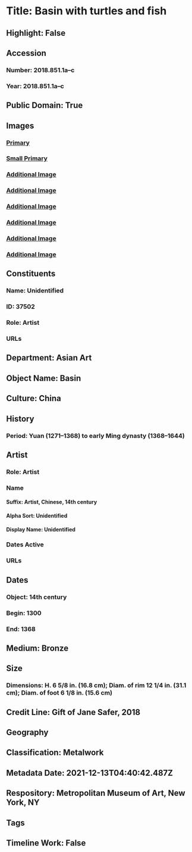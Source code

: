 # Title: Basin with turtles and fish
## Highlight: False
## Accession
### Number: 2018.851.1a–c
### Year: 2018.851.1a–c
## Public Domain: True
## Images
### [Primary](https://images.metmuseum.org/CRDImages/as/original/DP-16217-003.jpg)
### [Small Primary](https://images.metmuseum.org/CRDImages/as/web-large/DP-16217-003.jpg)
### [Additional Image](https://images.metmuseum.org/CRDImages/as/original/DP-16217-004.jpg)
### [Additional Image](https://images.metmuseum.org/CRDImages/as/original/DP-16217-005.jpg)
### [Additional Image](https://images.metmuseum.org/CRDImages/as/original/DP-16217-006.jpg)
### [Additional Image](https://images.metmuseum.org/CRDImages/as/original/DP-16217-007.jpg)
### [Additional Image](https://images.metmuseum.org/CRDImages/as/original/DP-16217-008.jpg)
### [Additional Image](https://images.metmuseum.org/CRDImages/as/original/DP-16217-009.jpg)
## Constituents
### Name: Unidentified
### ID: 37502
### Role: Artist
### URLs
## Department: Asian Art
## Object Name: Basin
## Culture: China
## History
### Period: Yuan (1271–1368) to early Ming dynasty (1368–1644)
## Artist
### Role: Artist
### Name
#### Suffix: Artist, Chinese, 14th century
#### Alpha Sort: Unidentified
#### Display Name: Unidentified
### Dates Active
### URLs
## Dates
### Object: 14th century
### Begin: 1300
### End: 1368
## Medium: Bronze
## Size
### Dimensions: H. 6 5/8 in. (16.8 cm); Diam. of rim 12 1/4 in. (31.1 cm); Diam. of foot 6 1/8 in. (15.6 cm)
## Credit Line: Gift of Jane Safer, 2018
## Geography
## Classification: Metalwork
## Metadata Date: 2021-12-13T04:40:42.487Z
## Respository: Metropolitan Museum of Art, New York, NY
## Tags
## Timeline Work: False
